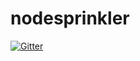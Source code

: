 # nodesprinkler

[![Gitter](https://badges.gitter.im/Join%20Chat.svg)](https://gitter.im/RelativeMedia/nodesprinkler?utm_source=badge&utm_medium=badge&utm_campaign=pr-badge&utm_content=badge)